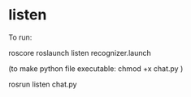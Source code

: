 # listen

To run:

roscore
roslaunch listen recognizer.launch

(to make python file executable:
chmod +x chat.py
)

rosrun listen chat.py
